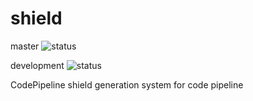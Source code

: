 # shield 
master ![status](https://shield-master-artifacts.s3.amazonaws.com/shields/shield-master-BuildStatusEventHandler/STATUS.svg)

development ![status](https://shield-development-artifacts.s3.amazonaws.com/shields/shield-development-BuildStatusEventHandler/STATUS.svg)

CodePipeline shield generation system for code pipeline

